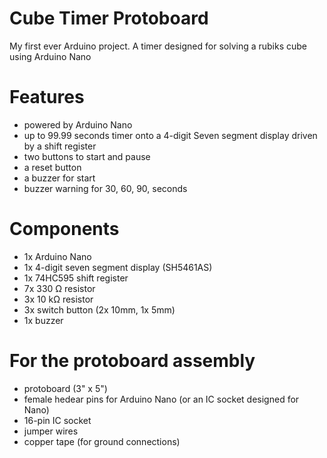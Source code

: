 # Cube Timer Protoboard
My first ever Arduino project. A timer designed for solving a rubiks cube using Arduino Nano

# Features
* powered by Arduino Nano
* up to 99.99 seconds timer onto a 4-digit Seven segment display driven by a shift register
* two buttons to start and pause
* a reset button
* a buzzer for start
* buzzer warning for 30, 60, 90, seconds

# Components
* 1x Arduino Nano
* 1x 4-digit seven segment display (SH5461AS)
* 1x 74HC595 shift register
* 7x 330 Ω resistor
* 3x 10 kΩ resistor
* 3x switch button (2x 10mm, 1x 5mm)
* 1x buzzer

# For the protoboard assembly
* protoboard (3" x 5")
* female hedear pins for Arduino Nano (or an IC socket designed for Nano)
* 16-pin IC socket
* jumper wires
* copper tape (for ground connections)
